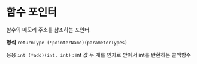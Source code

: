 # 함수 포인터
함수의 메모리 주소를 참조하는 포인터.

**형식**
`returnType (*pointerName)(parameterTypes)`

응용
`int (*add)(int, int)` : int 값 두 개를 인자로 받아서 int를 반환하는 콜백함수